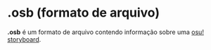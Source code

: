 # .osb (formato de arquivo)

**.osb** é um formato de arquivo contendo informação sobre uma [osu! storyboard](/wiki/Storyboard).
